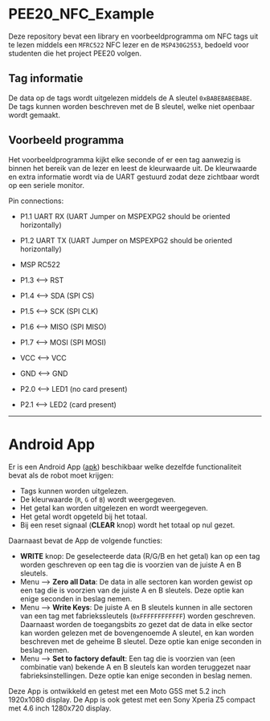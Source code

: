 # PEE20_NFC_Example

Deze repository bevat een library en voorbeeldprogramma om NFC tags uit te lezen middels een `MFRC522` NFC lezer en de `MSP430G2553`, bedoeld voor studenten die het project PEE20 volgen.

## Tag informatie

De data op de tags wordt uitgelezen middels de A sleutel `0xBABEBABEBABE`. De tags kunnen worden beschreven met de B sleutel, welke niet openbaar wordt gemaakt.

## Voorbeeld programma

Het voorbeeldprogramma kijkt elke seconde of er een tag aanwezig is binnen het bereik van de lezer en leest de kleurwaarde uit. De kleurwaarde en extra informatie wordt via de UART gestuurd zodat deze zichtbaar wordt op een seriele monitor.

Pin connections:
 
* P1.1 UART RX (UART Jumper on MSPEXPG2 should be oriented horizontally)
* P1.2 UART TX (UART Jumper on MSPEXPG2 should be oriented horizontally)

* MSP        RC522
* P1.3  <-->  RST
* P1.4  <-->  SDA    (SPI CS)
* P1.5  <-->  SCK    (SPI CLK)
* P1.6  <-->  MISO   (SPI MISO)
* P1.7  <-->  MOSI   (SPI MOSI)
* VCC   <-->  VCC
* GND   <-->  GND

* P2.0  <-->  LED1 (no card present)
* P2.1  <-->  LED2 (card present)

---

# Android App

Er is een Android App ([apk](https://bitbucket.org/HR_ELEKTRO/pee20_nfc_example/downloads/HR_PEE20_NFC.apk)) beschikbaar welke dezelfde functionaliteit bevat als de robot moet krijgen:

* Tags kunnen worden uitgelezen.
* De kleurwaarde (`R`, `G` of `B`) wordt weergegeven.
* Het getal kan worden uitgelezen en wordt weergegeven.
* Het getal wordt opgeteld bij het totaal.
* Bij een reset signaal (**CLEAR** knop) wordt het totaal op nul gezet.

Daarnaast bevat de App de volgende functies:

* **WRITE** knop: De geselecteerde data (R/G/B en het getal) kan op een tag worden geschreven op een tag die is voorzien van de juiste A en B sleutels.
* Menu --> **Zero all Data**: De data in alle sectoren kan worden gewist op een tag die is voorzien van de juiste A en B sleutels. Deze optie kan enige seconden in beslag nemen.
* Menu --> **Write Keys**: De juiste A en B sleutels kunnen in alle sectoren van een tag met fabriekssleutels (`0xFFFFFFFFFFFF`) worden geschreven. Daarnaast worden de toegangsbits zo gezet dat de data in elke sector kan worden gelezen met de bovengenoemde A sleutel, en kan worden beschreven met de geheime B sleutel. Deze optie kan enige seconden in beslag nemen.
* Menu --> **Set to factory default**: Een tag die is voorzien van (een combinatie van) bekende A en B sleutels kan worden teruggezet naar fabrieksinstellingen. Deze optie kan enige seconden in beslag nemen.

Deze App is ontwikkeld en getest met een Moto G5S met 5.2 inch 1920x1080 display. De App is ook getest met een Sony Xperia Z5 compact met 4.6 inch 1280x720 display.

